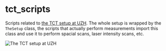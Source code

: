# tct_scripts

Scripts related to [the TCT setup at UZH](https://msenger.web.cern.ch/tct-setup-at-uzh/). The whole setup is wrapped by the `TheSetup` class, the scripts that actually perform measurements import this class and use it to perform spacial scans, laser intensity scans, etc.

![The TCT setup at UZH](https://msenger.web.cern.ch/wp-content/uploads/2021/11/photo_2021-11-25_07-34-35.jpg)

